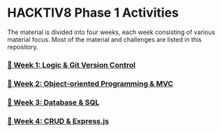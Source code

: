 # HACKTIV8 Phase 1 Activities

The material is divided into four weeks, each week consisting of various material focus. Most of the material and challenges are listed in this repository.

### [:open_file_folder: Week 1: Logic & Git Version Control](https://github.com/andreassosilo/hacktiv8/blob/master/phase1/week1/README.md)
### [:open_file_folder: Week 2: Object-oriented Programming & MVC](https://github.com/andreassosilo/hacktiv8/blob/master/phase1/week2/README.md)
### [:open_file_folder: Week 3: Database & SQL](https://github.com/andreassosilo/hacktiv8/blob/master/phase1/week3/README.md)
### [:open_file_folder: Week 4: CRUD & Express.js](https://github.com/andreassosilo/hacktiv8/blob/master/phase1/week4/README.md)
